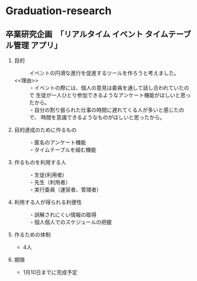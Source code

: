# Graduation-research
## 卒業研究企画　「リアルタイム イベント タイムテーブル管理 アプリ」
1. 目的
	<dl>
        <dd>イベントの円滑な進行を促進するツールを作ろうと考えました。</dd>
            <dt><<理由>></dt>
                <dd>・イベントの際には、個人の意見は委員を通して話し合われていたので  
	               生徒が一人ひとり参加できるようなアンケート機能がほしいと思ったから。</dd>
                <dd>・自分の割り振られた仕事の時間に遅れてくる人が多いと感じたので、  
                        時間を意識できるようなものがほしいと思ったから。</dd>
    </dl> 
2. 目的達成のために作るもの
	<dl>
        <dd>・匿名のアンケート機能</dd>
	    <dd>・タイムテーブルを組む機能</dd>
    </dl>
3. 作るものを利用する人
	<dl>
        <dd>・生徒(利用者)</dd>
        <dd>・先生（利用者）</dd>
        <dd>・実行委員（運営者、管理者）</dd>
    </dl>
4. 利用する人が得られる利便性
    <dl>
	    <dd>・誤解されにくい情報の取得</dd>
	    <dd>・個人個人でのスケジュールの把握</dd>
    </dl>
5. 作るための体制
	- 4人

6. 期限
	- 1月10日までに完成予定
